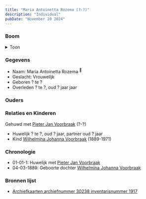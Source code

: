 ```yaml
---
title: "Maria Antoinetta Rozema (?-?)"
description: "Individual"
pubDate: "November 20 2024"
---
```


### Boom
<details><summary>Toon</summary>

![test](https://www.plantuml.com/plantuml/svg/hP9DQm8n48Rl-HM37deIrgwj7on-h2XKa8f8UvJPpTGDcmz98cB5_zweY_LGQ0yz9SoRcUUTcGoTH-jtIZ9N2hr5YmeopCkDDJlDnqOQ2zwYTa4YxLaXE44kR2xfUYUrzGTGf3AoxXfodYmPVzWIkwkQItGEZWm0KcCvsLKXybAJSqcYKEX-7s9sOkm15XUKO-oQKfkZ5GWZxOtGv3t2qdoImXgWWvSeYfeHt4hKf-aadiI1S_mG9Fa9abw6sM6T6UybzVemWC6TvigTb6lKV9rRurncWg7gqUbcO24ej0GprF1cZCqiOdcZHrs0-YIUFatJ_w5MqAIt9yw5tfo52srwfhMWBiMcy0UIqkm3yPRmBcH1KWcDC3C5wd3-uFOP_Z2Z5in7IsXsEbr8BN7ytVfZ6rx7AsXssqr8PLXOlbF1MhMUHgCopwg9VGUgfXgLEyQ6f7duZry0)
</details>

### Gegevens
- Naam: Maria Antoinetta Rozema <sup><a href="../s00243/" style="text-decoration:none" title="Archiefkaarten archiefnummer 30238 inventarisnummer 1917">:link:</a></sup>
- Geslacht: Vrouwelijk
- Geboren ? te ? 
- Overleden ? te ?, oud ? jaar jaar 

### Ouders

### Relaties en Kinderen

Gehuwd met [Pieter Jan Voorbraak](../i00009/) (?-?) 
- Huwelijk ? te ?, oud ? jaar, partner oud ? jaar 
- Kind [Wilhelmina Johanna Voorbraak](../i00006/) (1889-1971)

### Chronologie
- 01-01-1: Huwelijk met [Pieter Jan Voorbraak](../i00009/)
- 04-03-1889: Geboorte dochter [Wilhelmina Johanna Voorbraak](../i00006/)

### Bronnen lijst
- [Archiefkaarten archiefnummer 30238 inventarisnummer 1917](../s00243/)